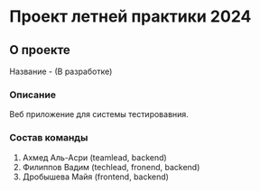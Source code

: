 # Проект летней практики 2024

## О проекте

Название - (В разработке)

### Описание

Веб приложение для системы тестировавния.

### Состав команды
1) Ахмед Аль-Асри (teamlead, backend)
2) Филиппов Вадим (techlead, fronend, backend)
3) Дробышева Майя (frontend, backend)

